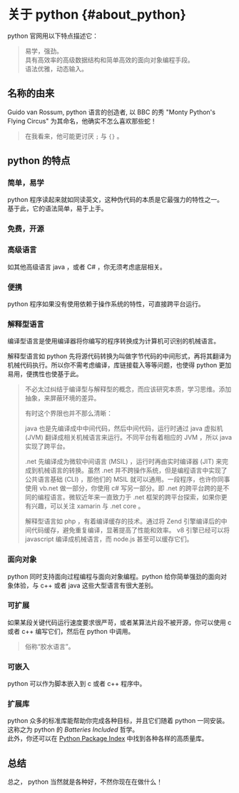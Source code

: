 # 关于 python {#about_python}

python 官网用以下特点描述它：
> 易学，强劲。  
> 具有高效率的高级数据结构和简单高效的面向对象编程手段。  
> 语法优雅，动态输入。

## 名称的由来

Guido van Rossum, python 语言的创造者, 以 BBC 的秀 "Monty Python's Flying Circus" 为其命名，他确实不怎么喜欢那些蛇！

> 在我看来，他可能更讨厌 `;` 与 `{}` 。

## python 的特点

### 简单，易学

python 程序读起来就如同读英文，这种伪代码的本质是它最强力的特性之一。  
基于此，它的语法简单，易于上手。

### 免费，开源

### 高级语言

如其他高级语言 java ，或者 C# ，你无须考虑底层相关。

### 便携

python 程序如果没有使用依赖于操作系统的特性，可直接跨平台运行。

### 解释型语言

编译型语言是使用编译器将你编写的程序转换成为计算机可识别的机械语言。

解释型语言如 python 先将源代码转换为叫做字节代码的中间形式，再将其翻译为机械代码执行。所以你不需考虑编译，库链接载入等等问题，也使得 python 更加易用，便携性也使基于此。

> 不必太过纠结于编译型与解释型的概念，而应该研究本质，学习思维。添加抽象，来屏蔽环境的差异。  
>
> 有时这个界限也并不那么清晰：  
>
> java 也是先编译成中中间代码，然后中间代码，运行时通过 java 虚拟机 (JVM) 翻译成相关机械语言来运行。不同平台有着相应的 JVM ，所以 java 实现了跨平台。  
>
> .net 先编译成为微软中间语言 (MSIL) ，运行时再由实时编译器 (JIT) 来完成到机械语言的转换。虽然 .net 并不跨操作系统，但是编程语言中实现了公共语言基础 (CLI) ，那他们的 MSIL 就可以通用。一段程序，也许你同事使用 vb.net 做一部分，你使用 c# 写另一部分。即 .net 的跨平台跨的是不同的编程语言。微软近年来一直致力于 .net 框架的跨平台探索，如果你更有兴趣，可以关注 xamarin 与 .net core 。
>
> 解释型语言如 php ，有着编译缓存的技术。通过将 Zend 引擎编译后的中间代码缓存，避免重复编译，显著提高了性能和效率。 v8 引擎已经可以将 javascript 编译成机械语言，而 node.js 甚至可以缓存它们。

### 面向对象

python 同时支持面向过程编程与面向对象编程。python 给你简单强劲的面向对象体验，与 c++ 或者 java 这些大型语言有很大差别。

### 可扩展

如果某段关键代码运行速度要求很严苛，或者某算法片段不被开源，你可以使用 c 或者 c++ 编写它们，然后在 python 中调用。

> 俗称“胶水语言”。

### 可嵌入

python 可以作为脚本嵌入到 c 或者 c++ 程序中。

### 扩展库

python 众多的标准库能帮助你完成各种目标，并且它们随着 python 一同安装。 这称之为 python 的 _Batteries Included_ 哲学。  
此外，你还可以在 [Python Package Index](http://pypi.python.org/pypi) 中找到各种各样的高质量库。

## 总结

总之， python 当然就是各种好，不然你现在在做什么！
